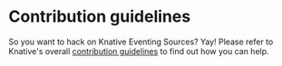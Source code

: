 # Contribution guidelines

So you want to hack on Knative Eventing Sources? Yay! Please refer to Knative's
overall
[contribution guidelines](https://github.com/knative/docs/blob/master/contributing/CONTRIBUTING.md)
to find out how you can help.
